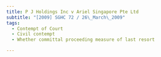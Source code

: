 ```yaml
---
title: P J Holdings Inc v Ariel Singapore Pte Ltd 
subtitle: "[2009] SGHC 72 / 26\_March\_2009"
tags:
  - Contempt of Court
  - Civil contempt
  - Whether committal proceeding measure of last resort

---
```


